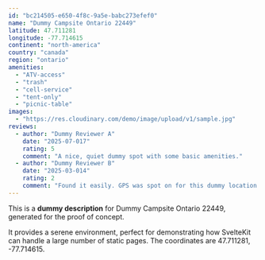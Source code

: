 ```yaml
---
id: "bc214505-e650-4f8c-9a5e-babc273efef0"
name: "Dummy Campsite Ontario 22449"
latitude: 47.711281
longitude: -77.714615
continent: "north-america"
country: "canada"
region: "ontario"
amenities:
  - "ATV-access"
  - "trash"
  - "cell-service"
  - "tent-only"
  - "picnic-table"
images:
  - "https://res.cloudinary.com/demo/image/upload/v1/sample.jpg"
reviews:
  - author: "Dummy Reviewer A"
    date: "2025-07-017"
    rating: 5
    comment: "A nice, quiet dummy spot with some basic amenities."
  - author: "Dummy Reviewer B"
    date: "2025-03-014"
    rating: 2
    comment: "Found it easily. GPS was spot on for this dummy location."
---
```


This is a **dummy description** for Dummy Campsite Ontario 22449, generated for the proof of concept.

It provides a serene environment, perfect for demonstrating how SvelteKit can handle a large number of static pages. The coordinates are 47.711281, -77.714615.
